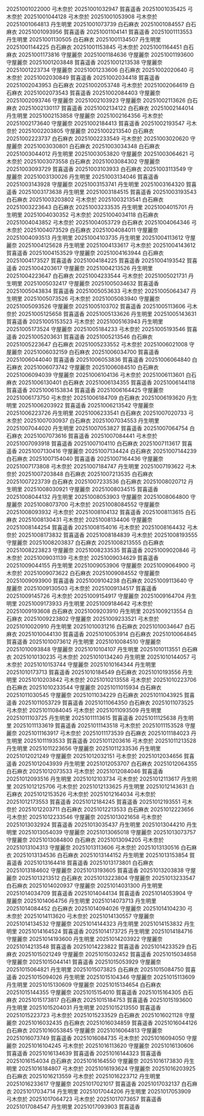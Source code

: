 20251001022000 弓木奈於
20251001032947 賀喜遥香
20251001035425 弓木奈於
20251001044128 弓木奈於
20251001053908 弓木奈於
20251001064813 丹生明里
20251001073739 白石麻衣
20251001084557 白石麻衣
20251001093956 賀喜遥香
20251001104141 賀喜遥香
20251001113553 丹生明里
20251001130505 白石麻衣
20251001134507 丹生明里
20251001144225 白石麻衣
20251001153845 弓木奈於
20251001164451 白石麻衣
20251001173816 守屋麗奈
20251001184636 守屋麗奈
20251001193600 守屋麗奈
20251001203848 賀喜遥香
20251001213538 守屋麗奈
20251001223734 守屋麗奈
20251001233606 白石麻衣
20251002020640 弓木奈於
20251002030849 賀喜遥香
20251002034418 賀喜遥香
20251002043953 白石麻衣
20251002053748 弓木奈於
20251002064619 白石麻衣
20251002073543 賀喜遥香
20251002084403 守屋麗奈
20251002093746 守屋麗奈
20251002103923 守屋麗奈
20251002113626 白石麻衣
20251002130117 賀喜遥香
20251002134122 白石麻衣
20251002144014 丹生明里
20251002153858 守屋麗奈
20251002164356 弓木奈於
20251002173640 守屋麗奈
20251002184413 賀喜遥香
20251002193547 弓木奈於
20251002203805 守屋麗奈
20251002213540 白石麻衣
20251002223737 白石麻衣
20251002233549 弓木奈於
20251003020620 守屋麗奈
20251003030801 白石麻衣
20251003034348 白石麻衣
20251003044012 丹生明里
20251003053820 守屋麗奈
20251003064621 弓木奈於
20251003073558 白石麻衣
20251003084302 守屋麗奈
20251003093729 賀喜遥香
20251003103933 白石麻衣
20251003113549 守屋麗奈
20251003130026 丹生明里
20251003134046 賀喜遥香
20251003143928 守屋麗奈
20251003153741 丹生明里
20251003164320 賀喜遥香
20251003173638 丹生明里
20251003184515 賀喜遥香
20251003193543 白石麻衣
20251003203802 弓木奈於
20251003213541 白石麻衣
20251003223643 白石麻衣
20251003233535 丹生明里
20251004015701 丹生明里
20251004030352 弓木奈於
20251004034118 白石麻衣
20251004043852 弓木奈於
20251004053729 白石麻衣
20251004064346 弓木奈於
20251004073529 白石麻衣
20251004084011 守屋麗奈
20251004093513 丹生明里
20251004103735 丹生明里
20251004113612 守屋麗奈
20251004125628 丹生明里
20251004133617 弓木奈於
20251004143612 賀喜遥香
20251004153529 守屋麗奈
20251004163944 白石麻衣
20251004173527 賀喜遥香
20251004184225 賀喜遥香
20251004193542 賀喜遥香
20251004203617 守屋麗奈
20251004213526 丹生明里
20251004223647 白石麻衣
20251004233544 弓木奈於
20251005021731 丹生明里
20251005032417 守屋麗奈
20251005034632 賀喜遥香
20251005043834 賀喜遥香
20251005053633 弓木奈於
20251005064347 丹生明里
20251005073526 弓木奈於
20251005083940 守屋麗奈
20251005093526 守屋麗奈
20251005103702 賀喜遥香
20251005113606 弓木奈於
20251005125658 賀喜遥香
20251005133626 丹生明里
20251005143631 賀喜遥香
20251005153523 弓木奈於
20251005163943 丹生明里
20251005173524 守屋麗奈
20251005184233 弓木奈於
20251005193546 賀喜遥香
20251005203631 賀喜遥香
20251005213546 白石麻衣
20251005223647 白石麻衣
20251005233552 弓木奈於
20251006021008 守屋麗奈
20251006032159 白石麻衣
20251006034700 賀喜遥香
20251006044040 賀喜遥香
20251006053836 賀喜遥香
20251006064840 白石麻衣
20251006073742 守屋麗奈
20251006084510 白石麻衣
20251006094039 守屋麗奈
20251006104136 弓木奈於
20251006113601 白石麻衣
20251006130401 白石麻衣
20251006134355 賀喜遥香
20251006144118 賀喜遥香
20251006153834 賀喜遥香
20251006164425 守屋麗奈
20251006173750 弓木奈於
20251006184709 白石麻衣
20251006193620 丹生明里
20251006203922 賀喜遥香
20251006213542 守屋麗奈
20251006223726 丹生明里
20251006233541 白石麻衣
20251007020733 弓木奈於
20251007030937 白石麻衣
20251007034553 丹生明里
20251007044020 丹生明里
20251007053827 賀喜遥香
20251007064754 白石麻衣
20251007073616 賀喜遥香
20251007084441 弓木奈於
20251007093918 賀喜遥香
20251007104110 白石麻衣
20251007113617 賀喜遥香
20251007130416 守屋麗奈
20251007134424 白石麻衣
20251007144239 白石麻衣
20251007154040 賀喜遥香
20251007164436 守屋麗奈
20251007173808 弓木奈於
20251007184747 丹生明里
20251007193622 弓木奈於
20251007203848 白石麻衣
20251007213535 白石麻衣
20251007223739 白石麻衣
20251007233536 白石麻衣
20251008020712 丹生明里
20251008030921 守屋麗奈
20251008034515 賀喜遥香
20251008044132 丹生明里
20251008053903 守屋麗奈
20251008064800 守屋麗奈
20251008073700 弓木奈於
20251008084552 守屋麗奈
20251008093932 弓木奈於
20251008104132 賀喜遥香
20251008113615 白石麻衣
20251008130431 弓木奈於
20251008134406 守屋麗奈
20251008144254 賀喜遥香
20251008154016 弓木奈於
20251008164432 弓木奈於
20251008173832 賀喜遥香
20251008184839 弓木奈於
20251008193555 守屋麗奈
20251008203837 白石麻衣
20251008213555 白石麻衣
20251008223823 守屋麗奈
20251008233535 賀喜遥香
20251009020846 弓木奈於
20251009031139 弓木奈於
20251009034629 賀喜遥香
20251009044155 丹生明里
20251009053906 守屋麗奈
20251009064900 弓木奈於
20251009073622 白石麻衣
20251009084552 守屋麗奈
20251009093900 賀喜遥香
20251009104238 白石麻衣
20251009113640 守屋麗奈
20251009130503 弓木奈於
20251009134517 賀喜遥香
20251009145726 弓木奈於
20251009154917 守屋麗奈
20251009164704 丹生明里
20251009173933 丹生明里
20251009184642 弓木奈於
20251009193608 白石麻衣
20251009203910 丹生明里
20251009213554 白石麻衣
20251009223802 守屋麗奈
20251009233521 弓木奈於
20251010020910 丹生明里
20251010031216 白石麻衣
20251010034647 白石麻衣
20251010044130 賀喜遥香
20251010053914 白石麻衣
20251010064845 賀喜遥香
20251010073612 丹生明里
20251010084510 守屋麗奈
20251010093848 守屋麗奈
20251010104107 丹生明里
20251010113551 白石麻衣
20251010130235 弓木奈於
20251010134240 丹生明里
20251010144057 弓木奈於
20251010153744 守屋麗奈
20251010164344 丹生明里
20251010173713 賀喜遥香
20251010184549 白石麻衣
20251010193556 丹生明里
20251010203842 弓木奈於
20251010213558 弓木奈於
20251010223706 白石麻衣
20251010233544 守屋麗奈
20251011015934 白石麻衣
20251011030545 守屋麗奈
20251011034229 白石麻衣
20251011043925 賀喜遥香
20251011053729 賀喜遥香
20251011064350 白石麻衣
20251011073525 弓木奈於
20251011084045 弓木奈於
20251011093509 丹生明里
20251011103725 丹生明里
20251011113615 賀喜遥香
20251011125638 丹生明里
20251011133619 賀喜遥香
20251011143518 弓木奈於
20251011153528 守屋麗奈
20251011163917 弓木奈於
20251011173539 白石麻衣
20251011184023 丹生明里
20251011193533 賀喜遥香
20251011203616 弓木奈於
20251011213528 丹生明里
20251011223656 守屋麗奈
20251011233536 丹生明里
20251012021249 守屋麗奈
20251012032151 弓木奈於
20251012034656 賀喜遥香
20251012043939 丹生明里
20251012053707 白石麻衣
20251012064355 白石麻衣
20251012073533 弓木奈於
20251012084046 賀喜遥香
20251012093516 丹生明里
20251012103734 弓木奈於
20251012113617 丹生明里
20251012125706 弓木奈於
20251012133625 丹生明里
20251012143631 白石麻衣
20251012153526 弓木奈於
20251012164034 弓木奈於
20251012173553 賀喜遥香
20251012184245 賀喜遥香
20251012193551 弓木奈於
20251012203711 白石麻衣
20251012213533 白石麻衣
20251012223656 弓木奈於
20251012233546 守屋麗奈
20251013021658 弓木奈於
20251013032924 賀喜遥香
20251013035437 丹生明里
20251013044210 丹生明里
20251013054039 守屋麗奈
20251013065018 守屋麗奈
20251013073757 守屋麗奈
20251013084800 白石麻衣
20251013094205 弓木奈於
20251013104313 守屋麗奈
20251013113606 弓木奈於
20251013130516 白石麻衣
20251013134536 白石麻衣
20251013144152 丹生明里
20251013153854 賀喜遥香
20251013164418 賀喜遥香
20251013173801 白石麻衣
20251013184602 守屋麗奈
20251013193605 賀喜遥香
20251013203838 守屋麗奈
20251013213512 白石麻衣
20251013223804 守屋麗奈
20251013233547 白石麻衣
20251014020937 守屋麗奈
20251014031300 丹生明里
20251014034709 賀喜遥香
20251014044134 賀喜遥香
20251014053904 守屋麗奈
20251014064756 丹生明里
20251014073713 丹生明里
20251014084452 白石麻衣
20251014094026 守屋麗奈
20251014104230 弓木奈於
20251014113620 弓木奈於
20251014130557 守屋麗奈
20251014134532 守屋麗奈
20251014144323 丹生明里
20251014153832 丹生明里
20251014164524 賀喜遥香
20251014173725 丹生明里
20251014184716 守屋麗奈
20251014193600 丹生明里
20251014203922 守屋麗奈
20251014213548 賀喜遥香
20251014223822 賀喜遥香
20251014233529 白石麻衣
20251015021249 守屋麗奈
20251015032452 賀喜遥香
20251015034858 守屋麗奈
20251015044141 賀喜遥香
20251015053929 守屋麗奈
20251015064821 丹生明里
20251015073825 白石麻衣
20251015084750 賀喜遥香
20251015094026 丹生明里
20251015104346 守屋麗奈
20251015113609 丹生明里
20251015130609 守屋麗奈
20251015134654 白石麻衣
20251015144355 守屋麗奈
20251015154010 賀喜遥香
20251015164305 白石麻衣
20251015173817 白石麻衣
20251015184753 賀喜遥香
20251015193600 丹生明里
20251015204031 丹生明里
20251015213550 賀喜遥香
20251015223723 弓木奈於
20251015233529 白石麻衣
20251016021128 守屋麗奈
20251016032435 白石麻衣
20251016034859 賀喜遥香
20251016044126 白石麻衣
20251016053845 守屋麗奈
20251016064813 守屋麗奈
20251016073749 賀喜遥香
20251016084735 弓木奈於
20251016094050 守屋麗奈
20251016104245 弓木奈於
20251016113620 守屋麗奈
20251016130606 賀喜遥香
20251016134639 賀喜遥香
20251016144323 賀喜遥香
20251016154034 白石麻衣
20251016164550 守屋麗奈
20251016173830 丹生明里
20251016184807 弓木奈於
20251016193624 守屋麗奈
20251016203925 白石麻衣
20251016213559 弓木奈於
20251016223712 丹生明里
20251016233617 守屋麗奈
20251017021017 賀喜遥香
20251017032137 白石麻衣
20251017034714 丹生明里
20251017044206 丹生明里
20251017053909 弓木奈於
20251017064723 弓木奈於
20251017073657 賀喜遥香
20251017084547 丹生明里
20251017093903 賀喜遥香
